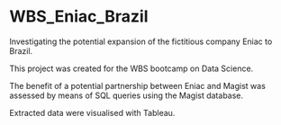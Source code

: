 # WBS_Eniac_Brazil
Investigating the potential expansion of the fictitious company Eniac to Brazil.

This project was created for the WBS bootcamp on Data Science.

The benefit of a potential partnership between Eniac and Magist was assessed by means of SQL queries using the Magist database.

Extracted data were visualised with Tableau.
